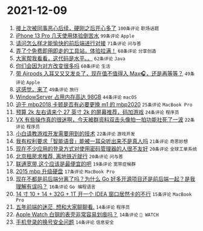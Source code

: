 # 2021-12-09

1. [接上次被同事恶心后续，硬刚之后开心多了](https://www.v2ex.com/t/821072) `100条评论` `职场话题`
1. [iPhone 13 Pro 几天使用体验倒苦水](https://www.v2ex.com/t/821098) `99条评论` `Apple`
1. [请问怎么样才能愉快的前后端进行对接](https://www.v2ex.com/t/821032) `71条评论` `问与答`
1. [弄了个免费即用即走的工具站，体验拉满！](https://www.v2ex.com/t/821078) `68条评论` `分享创造`
1. [大家帮我看看，这代码是水平。。](https://www.v2ex.com/t/821118) `62条评论` `Java`
1. [你们会因为对方改变很多吗](https://www.v2ex.com/t/821076) `60条评论` `生活`
1. [带 Airpods 入耳又又又发炎了，现在值不值得入 Max🎧，还是再等等？](https://www.v2ex.com/t/821082) `49条评论` `Apple`
1. [这感觉，来了](https://www.v2ex.com/t/821138) `49条评论` `旅行`
1. [WindowServer 占用内存高达 98GB](https://www.v2ex.com/t/821049) `44条评论` `macOS`
1. [迫于 mbp2018 卡顿是否有必要更换 m1 的 mbp2020](https://www.v2ex.com/t/821136) `25条评论` `MacBook Pro`
1. [预算 2k 左右请来个 27 英寸 2k 的屏幕推荐，码加游戏](https://www.v2ex.com/t/821127) `24条评论` `程序员`
1. [VX 有些操作真的很迷啊，今天被群资料双击头像拍一拍功能社死了一波](https://www.v2ex.com/t/821130) `22条评论` `程序员`
1. [小白请教游戏开发需要用到的技术](https://www.v2ex.com/t/821048) `22条评论` `游戏开发`
1. [我有权利要求「智能语音」能被一耳朵听出来不是真人吗](https://www.v2ex.com/t/821108) `21条评论` `奇思妙想`
1. [现在不少应用的登录方式对使用密码管理器的人很不友好](https://www.v2ex.com/t/821090) `20条评论` `全球工单系统`
1. [北京租房求推荐, 离地铁近就行](https://www.v2ex.com/t/821018) `20条评论` `问与答`
1. [联通宽带,这个应该是最便宜的吧](https://www.v2ex.com/t/821036) `19条评论` `宽带症候群`
1. [2015 mbp 升级硬盘](https://www.v2ex.com/t/821024) `17条评论` `MacBook Pro`
1. [现在不都是前后端分离了吗？为什么 Go 好多开源项目还是前后端一起？是我理解有误吗？](https://www.v2ex.com/t/821031) `16条评论` `Go 编程语言`
1. [14 寸 10 + 14 + 32G + 1T 开一个 IDEA 窗口居然卡的不行](https://www.v2ex.com/t/821169) `15条评论` `MacBook Pro`
1. [五年前端的迷茫, 想和大家聊聊看.](https://www.v2ex.com/t/821146) `14条评论` `程序员`
1. [Apple Watch 白钢的表壳非常容易划痕吗？](https://www.v2ex.com/t/821081) `14条评论` ` WATCH`
1. [手机登录的换号安全问题](https://www.v2ex.com/t/821055) `14条评论` `信息安全`
